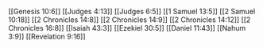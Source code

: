 [[Genesis 10:6]]
[[Judges 4:13]]
[[Judges 6:5]]
[[1 Samuel 13:5]]
[[2 Samuel 10:18]]
[[2 Chronicles 14:8]]
[[2 Chronicles 14:9]]
[[2 Chronicles 14:12]]
[[2 Chronicles 16:8]]
[[Isaiah 43:3]]
[[Ezekiel 30:5]]
[[Daniel 11:43]]
[[Nahum 3:9]]
[[Revelation 9:16]]
